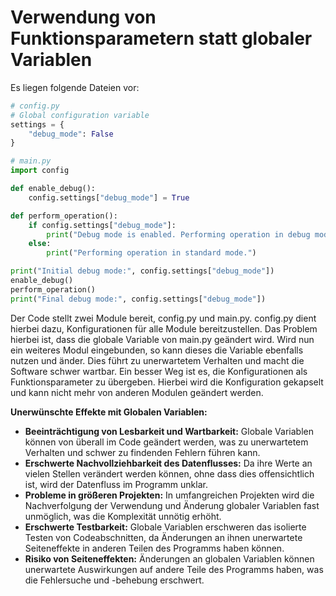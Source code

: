 # Verwendung von Funktionsparametern statt globaler Variablen

Es liegen folgende Dateien vor:

```python
# config.py
# Global configuration variable
settings = {
    "debug_mode": False
}
```

```python
# main.py
import config

def enable_debug():
    config.settings["debug_mode"] = True

def perform_operation():
    if config.settings["debug_mode"]:
        print("Debug mode is enabled. Performing operation in debug mode.")
    else:
        print("Performing operation in standard mode.")

print("Initial debug mode:", config.settings["debug_mode"])
enable_debug()
perform_operation()
print("Final debug mode:", config.settings["debug_mode"])
```

Der Code stellt zwei Module bereit, config.py und main.py. config.py dient hierbei dazu,
Konfigurationen für alle Module bereitzustellen. Das Problem hierbei ist, dass die globale 
Variable von main.py geändert wird. Wird nun ein weiteres Modul eingebunden,
so kann dieses die Variable ebenfalls nutzen und änder.
Dies führt zu unerwartetem Verhalten und macht die Software schwer wartbar.
Ein besser Weg ist es, die Konfigurationen als Funktionsparameter zu übergeben.
Hierbei wird die Konfiguration gekapselt und kann nicht mehr von anderen Modulen geändert werden.

**Unerwünschte Effekte mit Globalen Variablen:**

* **Beeinträchtigung von Lesbarkeit und Wartbarkeit:** Globale Variablen können von überall im Code geändert werden, was zu unerwartetem Verhalten und schwer zu findenden Fehlern führen kann.
* **Erschwerte Nachvollziehbarkeit des Datenflusses:** Da ihre Werte an vielen Stellen verändert werden können, ohne dass dies offensichtlich ist, wird der Datenfluss im Programm unklar.
* **Probleme in größeren Projekten:** In umfangreichen Projekten wird die Nachverfolgung der Verwendung und Änderung globaler Variablen fast unmöglich, was die Komplexität unnötig erhöht.
* **Erschwerte Testbarkeit:** Globale Variablen erschweren das isolierte Testen von Codeabschnitten, da Änderungen an ihnen unerwartete Seiteneffekte in anderen Teilen des Programms haben können.
* **Risiko von Seiteneffekten:** Änderungen an globalen Variablen können unerwartete Auswirkungen auf andere Teile des Programms haben, was die Fehlersuche und -behebung erschwert.
